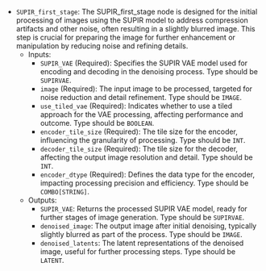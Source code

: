 - `SUPIR_first_stage`: The SUPIR_first_stage node is designed for the initial processing of images using the SUPIR model to address compression artifacts and other noise, often resulting in a slightly blurred image. This step is crucial for preparing the image for further enhancement or manipulation by reducing noise and refining details.
    - Inputs:
        - `SUPIR_VAE` (Required): Specifies the SUPIR VAE model used for encoding and decoding in the denoising process. Type should be `SUPIRVAE`.
        - `image` (Required): The input image to be processed, targeted for noise reduction and detail refinement. Type should be `IMAGE`.
        - `use_tiled_vae` (Required): Indicates whether to use a tiled approach for the VAE processing, affecting performance and outcome. Type should be `BOOLEAN`.
        - `encoder_tile_size` (Required): The tile size for the encoder, influencing the granularity of processing. Type should be `INT`.
        - `decoder_tile_size` (Required): The tile size for the decoder, affecting the output image resolution and detail. Type should be `INT`.
        - `encoder_dtype` (Required): Defines the data type for the encoder, impacting processing precision and efficiency. Type should be `COMBO[STRING]`.
    - Outputs:
        - `SUPIR_VAE`: Returns the processed SUPIR VAE model, ready for further stages of image generation. Type should be `SUPIRVAE`.
        - `denoised_image`: The output image after initial denoising, typically slightly blurred as part of the process. Type should be `IMAGE`.
        - `denoised_latents`: The latent representations of the denoised image, useful for further processing steps. Type should be `LATENT`.
